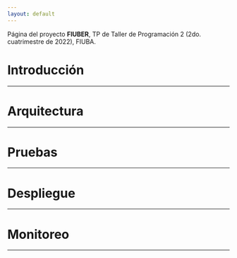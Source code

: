 ```yaml
---
layout: default
---
```


Página del proyecto **FIUBER**, TP de Taller de Programación 2 (2do. cuatrimestre de 2022), FIUBA.

# Introducción

* * *

# Arquitectura

* * *

# Pruebas

* * *

# Despliegue

* * *

# Monitoreo

* * *
